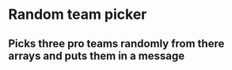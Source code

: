 # Random team picker
## Picks three pro teams randomly from there arrays and puts them in a message 
